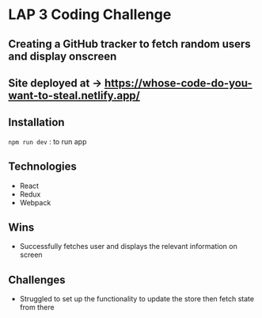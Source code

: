 # LAP 3 Coding Challenge 

## Creating a GitHub tracker to fetch random users and display onscreen

## Site deployed at -> https://whose-code-do-you-want-to-steal.netlify.app/

## Installation 
`npm run dev` : to run app

## Technologies
- React
- Redux
- Webpack

## Wins
- Successfully fetches user and displays the relevant information on screen

## Challenges
- Struggled to set up the functionality to update the store then fetch state from there
